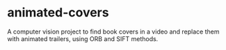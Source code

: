 # animated-covers
A computer vision project to find book covers in a video and replace them with animated trailers, using ORB and SIFT methods.

